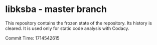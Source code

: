 # libksba - master branch

This repository contains the frozen state of the repository.
Its history is cleared. It is used only for static code
analysis with Codacy.

Commit Time: 1714542615
